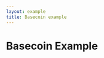 ```yaml
---
layout: example
title: Basecoin example
---
```

<div class="row">
  <div class="col-md-12">
    <h1>Basecoin Example</h1>
  </div>
</div>

<style>@import "index.css";</style>

<div class="row">
  <div class="col-md-4">

  </div>
  <div class="col-md-8">
    <svg viewbox="0 0 1024 576">
        <defs>
            <mask id="mask">
                <rect width="1024" height="576" fill="white"/>
                <rect width="1024" height="576" fill="url(#mask-horizontal-gradient)"/>
                <rect width="1024" height="576" fill="url(#mask-vertical-gradient)"/>
                <linearGradient id="mask-horizontal-gradient" x1="0" x2="1" y1="0" y2="0">
                    <stop offset="0%" stop-opacity="1"/>
                    <stop offset="30%" stop-opacity="0"/>
                    <stop offset="70%" stop-opacity="0"/>
                    <stop offset="100%" stop-opacity="1"/>
                </linearGradient>
                <linearGradient id="mask-vertical-gradient" x1="0" x2="0" y1="0" y2="1">
                    <stop offset="0%" stop-opacity="1"/>
                    <stop offset="30%" stop-opacity="0"/>
                    <stop offset="70%" stop-opacity="0"/>
                    <stop offset="100%" stop-opacity="1"/>
                </linearGradient>
            </mask>
            <filter id="blur">
                <feImage xlink:href="#series" x="0" y="0" width="1024" height="576" result="image"/>
                <feGaussianBlur in="image" stdDeviation="5"/>
            </filter>
            <mask id="blur-mask">
                <rect width="1024" height="576" fill="url(#blur-mask-gradient)"/>
                <linearGradient id="blur-mask-gradient" x1="0" x2="1" y1="0" y2="0">
                    <stop offset="0%" stop-color="white"/>
                    <stop offset="30%" stop-color="black"/>
                </linearGradient>
            </mask>
            <mask id="inverted-blur-mask">
                <rect width="1024" height="576" fill="url(#inverted-blur-mask-gradient)"/>
                <linearGradient id="inverted-blur-mask-gradient" x1="0" x2="1" y1="0" y2="0">
                    <stop offset="0%" stop-color="black"/>
                    <stop offset="30%" stop-color="white"/>
                </linearGradient>
            </mask>
            <filter id="flare">
                <feImage xlink:href="#series" x="0" y="0" width="1024" height="576" result="image"/>
                <feFlood flood-color="white" result="white-flood"/>
                <feComposite in="white-flood" in2="image" operator="atop" result="white-image"/>
                <feGaussianBlur in="white-image" stdDeviation="3" result="white-blur"/>
                <feColorMatrix type="saturate" in="image" values="10" result="saturated-image"/>
                <feComposite in="white-blur" in2="saturated-image" operator="over"/>
            </filter>
            <mask id="flare-mask">
                <rect width="1024" height="576" fill="url(#flare-mask-gradient)"/>
                <linearGradient id="flare-mask-gradient" x1="0" x2="1" y1="0" y2="0">
                    <stop offset="40%" stop-color="black"/>
                    <stop offset="45%" stop-color="white"/>
                </linearGradient>
            </mask>
        </defs>
        <g id="vertical-lines" mask="url(#mask)"/>
        <g id="gridlines" mask="url(#mask)"/>
        <g mask="url(#inverted-blur-mask)">
            <g id="series"/>
        </g>
        <g filter="url(#blur)" mask="url(#blur-mask)"/>
        <g filter="url(#flare)" mask="url(#flare-mask)"/>
        <g id="labels" mask="url(#mask)"/>
    </svg>
  </div>
</div>

<script src="index.js"></script>
